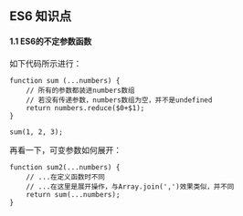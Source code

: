 ## ES6 知识点

#### 1.1 ES6的不定参数函数

如下代码所示进行：

```
function sum (...numbers) {
    // 所有的参数都装进numbers数组
    // 若没有传递参数，numbers数组为空，并不是undefined
    return numbers.reduce($0+$1);
}

sum(1, 2, 3);

```

再看一下，可变参数如何展开：

```
function sum2(...numbers) {
    // ...在定义函数时不同
    // ...在这里是展开操作，与Array.join(',')效果类似，并不同
    return sum(...numbers);
}
```